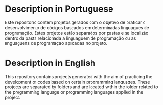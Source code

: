 # Description in Portuguese

Este repositório contém projetos gerados com o objetivo de praticar o desenvolvimento de códigos baseados em determinadas linguagues de programação. Estes projetos estão separados por pastas e se localizão dentro da pasta relacionada a linguaguem de programação ou as linguaguens de programação aplicadas no projeto.

# Description in English

  This repository contains projects generated with the aim of practicing the development of codes based on certain programming languages. These projects are separated by folders and are located within the folder related to the programming language or programming languages applied in the project.
